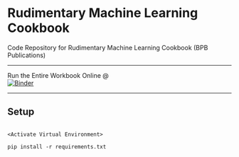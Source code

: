 # Rudimentary Machine Learning Cookbook

Code Repository for Rudimentary Machine Learning Cookbook (BPB Publications)

---
Run the Entire Workbook Online @  
[![Binder](https://mybinder.org/badge_logo.svg)](https://mybinder.org/v2/gh/rehanguha/Rudimentary-Machine-Learning-Cookbook/master)

---

## Setup

```shell

<Activate Virtual Environment>

pip install -r requirements.txt

```
